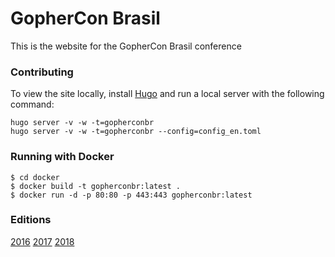 # GopherCon Brasil

This is the website for the GopherCon Brasil conference

### Contributing

To view the site locally, install [Hugo](http://gohugo.io/) and run a local server with the following command:
```
hugo server -v -w -t=gopherconbr
hugo server -v -w -t=gopherconbr --config=config_en.toml

```

### Running with Docker

```
$ cd docker
$ docker build -t gopherconbr:latest .
$ docker run -d -p 80:80 -p 443:443 gopherconbr:latest
```

### Editions

[2016](https://github.com/gopherconbr/gopherconbr.org/tree/2016)
[2017](https://github.com/gopherconbr/gopherconbr.org/tree/2017)
[2018](https://github.com/gopherconbr/gopherconbr.org)
